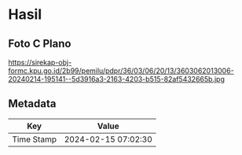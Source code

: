 # Hasil

## Foto C Plano

https://sirekap-obj-formc.kpu.go.id/2b99/pemilu/pdpr/36/03/06/20/13/3603062013006-20240214-195141--5d3916a3-2163-4203-b515-82af5432665b.jpg


## Metadata

| Key        | Value               |
| ---------- | ------------------- |
| Time Stamp | 2024-02-15 07:02:30 |




